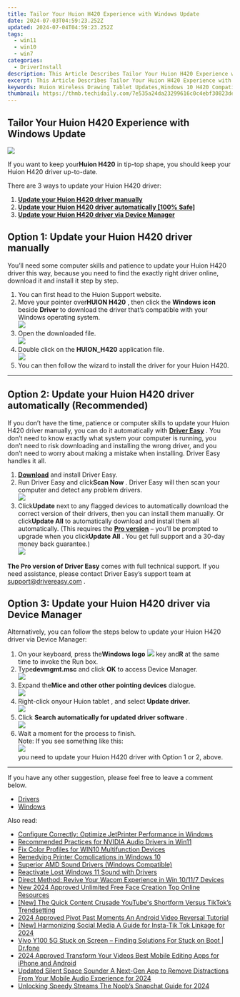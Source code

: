 ```yaml
---
title: Tailor Your Huion H420 Experience with Windows Update
date: 2024-07-03T04:59:23.252Z
updated: 2024-07-04T04:59:23.252Z
tags:
  - win11
  - win10
  - win7
categories:
  - DriverInstall
description: This Article Describes Tailor Your Huion H420 Experience with Windows Update
excerpt: This Article Describes Tailor Your Huion H420 Experience with Windows Update
keywords: Huion Wireless Drawing Tablet Updates,Windows 10 H420 Compatibility Tips,Huion H420 User Updates Guide,Enhanced Huion Drawing Tablet Performance with Windows,Optimizing Your H420 Tablet via Windows Updates,Huion Wireless Drawing Tablets,Integrating Huion H420 with Windows 10 Updates
thumbnail: https://thmb.techidaily.com/7e535a24da23299616c0c4ebf30823de033f9fe39180ca23996553702d15983c.jpg
---
```


## Tailor Your Huion H420 Experience with Windows Update

![](https://images.drivereasy.com/wp-content/uploads/2018/11/img_5be839ab94a6f-300x300.jpg)

 If you want to keep your**Huion H420**  in tip-top shape, you should keep your Huion H420 driver up-to-date.

There are 3 ways to update your Huion H420 driver:

1. [**Update your Huion H420 driver manually**](#o1)
2. [**Update your Huion H420 driver automatically \[100% Safe\]** ](#o2)
3. [**Update your Huion H420 driver via Device Manager**](#o3)

## **Option 1: Update your Huion H420 driver manually**

 You’ll need some computer skills and patience to update your Huion H420 driver this way, because you need to find the exactly right driver online, download it and install it step by step.

1. You can first head to the Huion Support website.
2. Move your pointer over**HUION H420** , then click the **Windows icon** beside **Driver**  to download the driver that’s compatible with your Windows operating system.  
![](https://images.drivereasy.com/wp-content/uploads/2018/07/Snap23-2.png)
3. Open the downloaded file.  
![](https://images.drivereasy.com/wp-content/uploads/2018/10/img_5bb5a13833a13.jpg)
4. Double click on the **HUION\_H420** application  file.  
![](https://images.drivereasy.com/wp-content/uploads/2018/10/img_5bb5a151cdaf1.jpg)
5. You can then follow the wizard to install the driver for your Huion H420.

---

## **Option 2: Update your Huion H420 driver automatically (Recommended)**

 If you don’t have the time, patience or computer skills to update your Huion H420 driver manually, you can do it automatically with **[Driver Easy](https://tools.techidaily.com/drivereasy/download/)**  . You don’t need to know exactly what system your computer is running, you don’t need to risk downloading and installing the wrong driver, and you don’t need to worry about making a mistake when installing. Driver Easy handles it all.

1. **[Download](https://tools.techidaily.com/drivereasy/download/)**  and install Driver Easy.
2. Run Driver Easy and click**Scan Now**  . Driver Easy will then scan your computer and detect any problem drivers.  
![](https://images.drivereasy.com/wp-content/uploads/2018/11/img_5befce8bed83a.jpg)
3. Click**Update** next to any flagged devices to automatically download the correct version of their drivers, then you can install them manually. Or click**Update All** to automatically download and install them all automatically. (This requires the **[Pro version](https://tools.techidaily.com/drivereasy/download/)**  – you’ll be prompted to upgrade when you click**Update All** . You get full support and a 30-day money back guarantee.)  
![](https://images.drivereasy.com/wp-content/uploads/2018/11/img_5befcee90587b.jpg)

**The Pro version of Driver Easy** comes with full technical support. If you need assistance, please contact Driver Easy’s support team at [support@drivereasy.com](mailto:support@drivereasy.com) .

## **Option 3: Update your Huion H420 driver via Device Manager**

 Alternatively, you can follow the steps below to update your Huion H420 driver via Device Manager:

1. On your keyboard, press the**Windows logo** ![](https://images.drivereasy.com/wp-content/uploads/2018/07/img_5b4ecde832800.png) key and**R** at the same time to invoke the Run box.
2. Type**devmgmt.msc** and click **OK** to access Device Manager.  
![](https://images.drivereasy.com/wp-content/uploads/2018/10/img_5bb5a06f0a56f.png)
3. Expand the**Mice and other other pointing devices**  dialogue.  
![](https://images.drivereasy.com/wp-content/uploads/2018/10/img_5bb5a0d93dd71.jpg)
4. Right-click onyour Huion tablet , and select **Update driver.**  
![](https://images.drivereasy.com/wp-content/uploads/2018/10/img_5bb5a0f3742fd.jpg)
5. Click **Search automatically for updated driver software**  .  
![](https://images.drivereasy.com/wp-content/uploads/2018/10/img_5bb5a1122a782.jpg)
6. Wait a moment for the process to finish.  
 Note: If you see something like this:  
![](https://images.drivereasy.com/wp-content/uploads/2018/10/img_5bb5a47dca60b.png)  
 you need to update your Huion H420 driver with Option 1 or 2, above.

---

 If you have any other suggestion, please feel free to leave a comment below.

* [Drivers](https://tools.techidaily.com/drivereasy/download/)
* [Windows](https://tools.techidaily.com/drivereasy/download/)

<ins class="adsbygoogle"
     style="display:block"
     data-ad-format="autorelaxed"
     data-ad-client="ca-pub-7571918770474297"
     data-ad-slot="1223367746"></ins>



<ins class="adsbygoogle"
     style="display:block"
     data-ad-client="ca-pub-7571918770474297"
     data-ad-slot="8358498916"
     data-ad-format="auto"
     data-full-width-responsive="true"></ins>

<span class="atpl-alsoreadstyle">Also read:</span>
<div><ul>
<li><a href="https://driver-install.techidaily.com/configure-correctly-optimize-jetprinter-performance-in-windows/"><u>Configure Correctly: Optimize JetPrinter Performance in Windows</u></a></li>
<li><a href="https://driver-install.techidaily.com/recommended-practices-for-nvidia-audio-drivers-in-win11/"><u>Recommended Practices for NVIDIA Audio Drivers in Win11</u></a></li>
<li><a href="https://driver-install.techidaily.com/fix-color-profiles-for-win10-multifunction-devices/"><u>Fix Color Profiles for WIN10 Multifunction Devices</u></a></li>
<li><a href="https://driver-install.techidaily.com/remedying-printer-complications-in-windows-10/"><u>Remedying Printer Complications in Windows 10</u></a></li>
<li><a href="https://driver-install.techidaily.com/superior-amd-sound-drivers-windows-compatible/"><u>Superior AMD Sound Drivers (Windows Compatible)</u></a></li>
<li><a href="https://driver-install.techidaily.com/reactivate-lost-windows-11-sound-with-drivers/"><u>Reactivate Lost Windows 11 Sound with Drivers</u></a></li>
<li><a href="https://driver-install.techidaily.com/direct-method-revive-your-wacom-experience-in-win-10117-devices/"><u>Direct Method: Revive Your Wacom Experience in Win 10/11/7 Devices</u></a></li>
<li><a href="https://video-creation-software.techidaily.com/new-2024-approved-unlimited-free-face-creation-top-online-resources/"><u>New 2024 Approved Unlimited Free Face Creation Top Online Resources</u></a></li>
<li><a href="https://facebook-video-share.techidaily.com/new-the-quick-content-crusade-youtubes-shortform-versus-tiktoks-trendsetting/"><u>[New] The Quick Content Crusade  YouTube's Shortform Versus TikTok’s Trendsetting</u></a></li>
<li><a href="https://vp-tips.techidaily.com/2024-approved-pivot-past-moments-an-android-video-reversal-tutorial/"><u>2024 Approved  Pivot Past Moments  An Android Video Reversal Tutorial</u></a></li>
<li><a href="https://fox-glue.techidaily.com/new-harmonizing-social-media-a-guide-for-insta-tik-tok-linkage-for-2024/"><u>[New] Harmonizing Social Media  A Guide for Insta-Tik Tok Linkage for 2024</u></a></li>
<li><a href="https://howto.techidaily.com/vivo-y100-5g-stuck-on-screen-finding-solutions-for-stuck-on-boot-drfone-by-drfone-fix-android-problems-fix-android-problems/"><u>Vivo Y100 5G Stuck on Screen – Finding Solutions For Stuck on Boot | Dr.fone</u></a></li>
<li><a href="https://smart-video-creator.techidaily.com/2024-approved-transform-your-videos-best-mobile-editing-apps-for-iphone-and-android/"><u>2024 Approved Transform Your Videos Best Mobile Editing Apps for iPhone and Android</u></a></li>
<li><a href="https://sound-tweaking.techidaily.com/updated-silent-space-sounder-a-next-gen-app-to-remove-distractions-from-your-mobile-audio-experience-for-2024/"><u>Updated Silent Space Sounder A Next-Gen App to Remove Distractions From Your Mobile Audio Experience for 2024</u></a></li>
<li><a href="https://some-guidance.techidaily.com/unlocking-speedy-streams-the-noobs-snapchat-guide-for-2024/"><u>Unlocking Speedy Streams  The Noob’s Snapchat Guide for 2024</u></a></li>
</ul></div>
